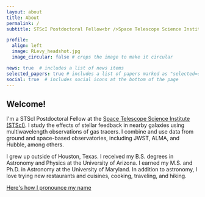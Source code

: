 ```yaml
---
layout: about
title: About
permalink: /
subtitle: STScI Postdoctoral Fellow<br />Space Telescope Science Institute (STScI)

profile:
  align: left
  image: RLevy_headshot.jpg
  image_circular: false # crops the image to make it circular

news: true  # includes a list of news items
selected_papers: true # includes a list of papers marked as "selected={true}"
social: true  # includes social icons at the bottom of the page
---
```


## Welcome!

I'm a STScI Postdoctoral Fellow at the [Space Telescope Science Institute (STScI)](https://www.stsci.edu). I study the effects of stellar feedback in nearby galaxies using multiwavelength observations of gas tracers. I combine and use data from ground and space-based observatories, including JWST, ALMA, and Hubble, among others.

I grew up outside of Houston, Texas. I received my B.S. degrees in Astronomy and Physics at the University of Arizona. I earned my M.S. and Ph.D. in Astronomy at the University of Maryland. In addition to astronomy, I love trying new restaurants and cuisines, cooking, traveling, and hiking. 

[Here's how I pronounce my name](https://www.name-coach.com/rebeccalevy)
